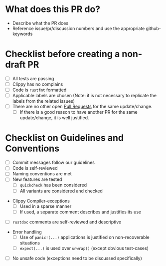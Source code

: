 # What does this PR do?

* Describe what the PR does
* Reference issue/pr/discussion numbers and use the appropriate github-keywords

# Checklist before creating a non-draft PR

- [ ] All tests are passing
- [ ] Clippy has no complains
- [ ] Code is `rustfmt` formatted
- [ ] Applicable labels are chosen (Note: it is not necessary to replicate the labels from the related issues)
- [ ] There are no other open [Pull Requests](https://github.com/ellmau/adf-obdd/pulls) for the same update/change.
  - [ ] If there is a good reason to have another PR for the same update/change, it is well justified.

# Checklist on Guidelines and Conventions

- [ ] Commit messages follow our guidelines
- [ ] Code is self-reviewed
- [ ] Naming conventions are met
- [ ] New features are tested
  - [ ] `quickcheck` has been considered
  - [ ] All variants are considered and checked
- Clippy Compiler-exceptions
  - [ ] Used in a sparse manner
  - [ ] If used, a separate comment describes and justifies its use
- [ ] `rustdoc` comments are self-reviewed and descriptive
- Error handling
  - [ ] Use of `panic!(...)` applications is justified on non-recoverable situations
  - [ ] `expect(...)` is used over `unwrap()` (except obvious test-cases)
- [ ] No unsafe code (exceptions need to be discussed specifically)
